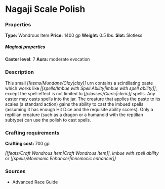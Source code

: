 ﻿---
Title: "Nagaji Scale Polish"
Type: "Wondrous Item"
Price: "1400 gp"
Weight: "0.5 lbs."
Slot: "Slotless"
Caster level: "7"
Aura: "moderate evocation"
Description: |
  "This small clay urn contains a scintillating paste which works like _imbue with spell ability_, except the spell effect is not limited to cleric spells. Any caster may casts spells into the jar. The creature that applies the paste to its scales (a standard action) gains the ability to cast the imbued spells (assuming it has enough Hit Dice and the requisite ability scores). Only a reptilian creature (such as a dragon or a humanoid with the reptilian subtype) can use the polish to cast spells."
Crafting cost: "700 gp"
Sources: "['Advanced Race Guide']"
---

# Nagaji Scale Polish

### Properties

**Type:** Wondrous Item **Price:** 1400 gp **Weight:** 0.5 lbs. **Slot:** Slotless

##### Magical properties

**Caster level:** 7 **Aura:** moderate evocation

### Description

This small _[[items/Mundane/Clay|clay]]_ urn contains a scintillating paste which works like _[[spells/Imbue with Spell Ability|imbue with spell ability]]_, except the spell effect is not limited to _[[classes/Cleric|cleric]]_ spells. Any caster may casts spells into the jar. The creature that applies the paste to its scales (a standard action) gains the ability to cast the imbued spells (assuming it has enough Hit Dice and the requisite ability scores). Only a reptilian creature (such as a dragon or a humanoid with the reptilian subtype) can use the polish to cast spells.

### Crafting requirements

**Crafting cost:** 700 gp

_[[feats/Craft Wondrous Item|Craft Wondrous Item]]_, _imbue with spell ability_ or _[[spells/Mnemonic Enhancer|mnemonic enhancer]]_

### Sources

* Advanced Race Guide